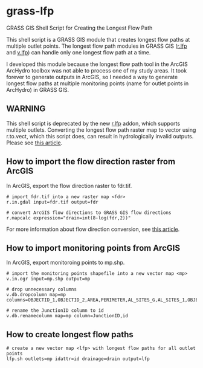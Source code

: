 # grass-lfp
GRASS GIS Shell Script for Creating the Longest Flow Path

This shell script is a GRASS GIS module that creates longest flow paths at multiple outlet points. The longest flow path modules in GRASS GIS ([r.lfp](https://grass.osgeo.org/grass72/manuals/addons/r.lfp.html) and [v.lfp](https://grass.osgeo.org/grass72/manuals/addons/v.lfp.html)) can handle only one longest flow path at a time.

I developed this module because the longest flow path tool in the ArcGIS ArcHydro toolbox was not able to process one of my study areas. It took forever to generate outputs in ArcGIS, so I needed a way to generate longest flow paths at multiple monitoring points (name for outlet points in ArcHydro) in GRASS GIS.

## WARNING

This shell script is deprecated by the new [r.lfp](https://grass.osgeo.org/grass74/manuals/addons/r.lfp.html) addon, which supports multiple outlets. Converting the longest flow path raster map to vector using r.to.vect, which this script does, can result in hydrologically invalid outputs. Please see [this article](https://idea.isnew.info/how-to-delineate-stream-networks-in-grass-gis.html).

## How to import the flow direction raster from ArcGIS

In ArcGIS, export the flow direction raster to fdr.tif.

```
# import fdr.tif into a new raster map <fdr>
r.in.gdal input=fdr.tif output=fdr

# convert ArcGIS flow directions to GRASS GIS flow directions
r.mapcalc expression="drain=int(8-log(fdr,2))"
```

For more information about flow direction conversion, see [this article](https://idea.isnew.info/how-to-import-arcgis-flow-direction-into-grass-gis.html).

## How to import monitoring points from ArcGIS

In ArcGIS, export monitoroing points to mp.shp.

```
# import the monitoring points shapefile into a new vector map <mp>
v.in.ogr input=mp.shp output=mp

# drop unnecessary columns
v.db.dropcolumn map=mp columns=OBJECTID_1,OBJECTID_2,AREA,PERIMETER,AL_SITES_G,AL_SITES_1,OBJECTID,STATION_NO,SNAME,DA_MI2,SGRF1_ID,REALTIME,NONET_REAL,FIRSTYEAR,YEARSREC,HCDN,HBM,DISTRICT,STATE,AGENCY,NASQAN2,BENCHMRK,NAWQALIP,ONREACH,MATCHID,COMPACT,BORDER,NWS_SITE,NRCS_SITE,HUC6_MVPSI,SENTINEL_S,FURNISHED,HUC6,USGS_SITE,WHO,PROPOSED,SITE_TYPE,QW_SITE,ACTIVE_K,SITE_STATU,SCORE,ID,POLYGONID,SCALE,ANGLE,HydroID,GageID,HydroCode,FType,Name,RiverID

# rename the JunctionID column to id
v.db.renamecolumn map=mp column=JunctionID,id
```

## How to create longest flow paths

```
# create a new vector map <lfp> with longest flow paths for all outlet points
lfp.sh outlets=mp idattr=id drainage=drain output=lfp
```
